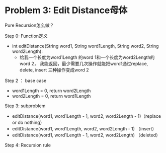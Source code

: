 # Problem 3: Edit Distance母体



&#x20;Pure Recursion怎么做？

Step 0: Function定义

* int  editDistance(String word1, String word1Length, String word2, String word2Length):
  * 给我一个长度为word1Length 的word 1和一个长度为word2Length的word 2， 我能返回，最少需要几次操作就能把word1通过replace, delete, insert 三种操作变成word 2

Step 2 ： base case

* word1Length = 0, return word2Length
* word2Length = 0, return word1Length

Step 3: subproblem

* editDistance(word1, word1Length - 1, word2, word2Length - 1)（replace or do nothing）
* editDistance(word1, word1Length, word2, word2Length - 1) （insert）
* editDistance(word1, word1Length - 1, word2, word2Length) （deleted）

Step 4: Recursion rule

